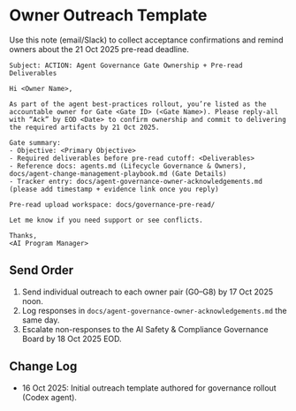 # Owner Outreach Template

Use this note (email/Slack) to collect acceptance confirmations and remind owners about the 21 Oct 2025 pre-read deadline.

```
Subject: ACTION: Agent Governance Gate Ownership + Pre-read Deliverables

Hi <Owner Name>,

As part of the agent best-practices rollout, you’re listed as the accountable owner for Gate <Gate ID> (<Gate Name>). Please reply-all with “Ack” by EOD <Date> to confirm ownership and commit to delivering the required artifacts by 21 Oct 2025.

Gate summary:
- Objective: <Primary Objective>
- Required deliverables before pre-read cutoff: <Deliverables>
- Reference docs: agents.md (Lifecycle Governance & Owners), docs/agent-change-management-playbook.md (Gate Details)
- Tracker entry: docs/agent-governance-owner-acknowledgements.md (please add timestamp + evidence link once you reply)

Pre-read upload workspace: docs/governance-pre-read/

Let me know if you need support or see conflicts.

Thanks,
<AI Program Manager>
```

## Send Order

1. Send individual outreach to each owner pair (G0–G8) by 17 Oct 2025 noon.
2. Log responses in `docs/agent-governance-owner-acknowledgements.md` the same day.
3. Escalate non-responses to the AI Safety & Compliance Governance Board by 18 Oct 2025 EOD.

## Change Log

- 16 Oct 2025: Initial outreach template authored for governance rollout (Codex agent).
